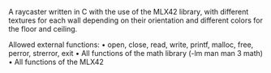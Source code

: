 A raycaster written in C with the use of the MLX42 library, with different textures for each wall depending on their orientation and different colors for the floor and ceiling.

Allowed external functions: 
• open, close, read, write, printf, malloc, free, perror, strerror, exit
• All functions of the math library (-lm man man 3 math)
• All functions of the MLX42
